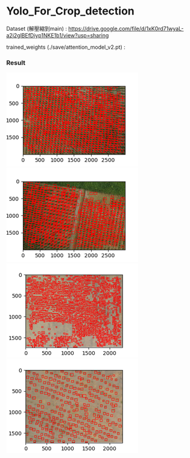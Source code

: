 # Yolo_For_Crop_detection

Dataset (解壓縮到main) : https://drive.google.com/file/d/1xK0rd71wyaL-a2j2glBEfDiyp1NKE1b1/view?usp=sharing 

trained_weights (./save/attention_model_v2.pt) : 


### Result

![gen1](./res/DSC081034_res.png)
![gen2](./res/DSC082762_res.png)
![gen3](./res/IMG_170406_040011_0054_RGB1_res.png)
![gen4](./res/IMG_170406_040355_0241_RGB1_res.png)
